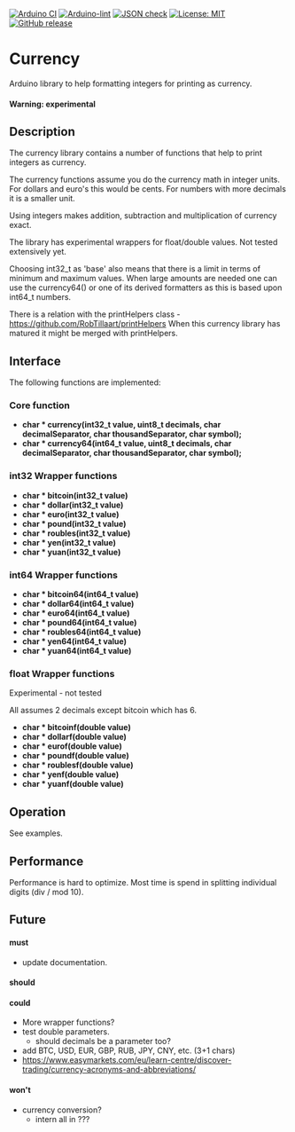 
[![Arduino CI](https://github.com/RobTillaart/currency/workflows/Arduino%20CI/badge.svg)](https://github.com/marketplace/actions/arduino_ci)
[![Arduino-lint](https://github.com/RobTillaart/Currency/actions/workflows/arduino-lint.yml/badge.svg)](https://github.com/RobTillaart/Currency/actions/workflows/arduino-lint.yml)
[![JSON check](https://github.com/RobTillaart/Currency/actions/workflows/jsoncheck.yml/badge.svg)](https://github.com/RobTillaart/Currency/actions/workflows/jsoncheck.yml)
[![License: MIT](https://img.shields.io/badge/license-MIT-green.svg)](https://github.com/RobTillaart/currency/blob/master/LICENSE)
[![GitHub release](https://img.shields.io/github/release/RobTillaart/currency.svg?maxAge=3600)](https://github.com/RobTillaart/currency/releases)


# Currency

Arduino library to help formatting integers for printing as currency.

#### Warning: experimental



## Description

The currency library contains a number of functions that help to print 
integers as currency.

The currency functions assume you do the currency math in integer units.
For dollars and euro's this would be cents. For numbers with more decimals 
it is a smaller unit. 

Using integers makes addition, subtraction and multiplication of currency exact.

The library has experimental wrappers for float/double values. 
Not tested extensively yet.

Choosing int32_t as 'base' also means that there is a limit in terms 
of minimum and maximum values. When large amounts are needed one can 
use the currency64() or one of its derived formatters as this is based
upon int64_t numbers.

There is a relation with the printHelpers class - https://github.com/RobTillaart/printHelpers
When this currency library has matured it might be merged with printHelpers.


## Interface

The following functions are implemented:


### Core function

- **char \* currency(int32_t value, uint8_t decimals, char decimalSeparator, char thousandSeparator, char symbol);** 
- **char \* currency64(int64_t value, uint8_t decimals, char decimalSeparator, char thousandSeparator, char symbol);**


### int32 Wrapper functions

- **char \* bitcoin(int32_t value)**
- **char \* dollar(int32_t value)**
- **char \* euro(int32_t value)**
- **char \* pound(int32_t value)**
- **char \* roubles(int32_t value)**
- **char \* yen(int32_t value)**
- **char \* yuan(int32_t value)**


### int64 Wrapper functions

- **char \* bitcoin64(int64_t value)**
- **char \* dollar64(int64_t value)**
- **char \* euro64(int64_t value)**
- **char \* pound64(int64_t value)**
- **char \* roubles64(int64_t value)**
- **char \* yen64(int64_t value)**
- **char \* yuan64(int64_t value)**


### float Wrapper functions

Experimental - not tested

All assumes 2 decimals except bitcoin which has 6.

- **char \* bitcoinf(double value)**
- **char \* dollarf(double value)**
- **char \* eurof(double value)**
- **char \* poundf(double value)**
- **char \* roublesf(double value)**
- **char \* yenf(double value)**
- **char \* yuanf(double value)**


## Operation

See examples.


## Performance

Performance is hard to optimize. Most time is spend in splitting 
individual digits (div / mod 10).


## Future

#### must
- update documentation.

#### should

#### could
- More wrapper functions?
- test double parameters.
  - should decimals be a parameter too?
- add BTC, USD, EUR, GBP, RUB, JPY, CNY, etc. (3+1 chars)
- https://www.easymarkets.com/eu/learn-centre/discover-trading/currency-acronyms-and-abbreviations/

#### won't
- currency conversion?
  - intern all in ???
